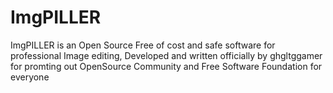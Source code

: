 # ImgPILLER
ImgPILLER is an Open Source Free of cost and safe software for professional Image editing, Developed and written officially by ghgltggamer for promting out OpenSource Community and Free Software Foundation for everyone
